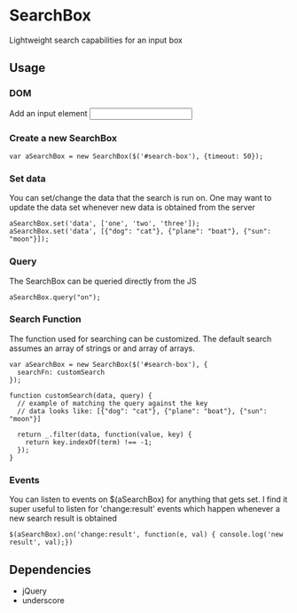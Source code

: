 # SearchBox
Lightweight search capabilities for an input box

## Usage
### DOM
Add an input element
    <input type="text" id="search-box">

### Create a new SearchBox
    var aSearchBox = new SearchBox($('#search-box'), {timeout: 50});

### Set data
You can set/change the data that the search is run on.
One may want to update the data set whenever new data is obtained from the server

    aSearchBox.set('data', ['one', 'two', 'three']);
    aSearchBox.set('data', [{"dog": "cat"}, {"plane": "boat"}, {"sun": "moon"}]);

### Query
The SearchBox can be queried directly from the JS

    aSearchBox.query("on");

### Search Function
The function used for searching can be customized.  The default search assumes an array of strings or and array of arrays.

    var aSearchBox = new SearchBox($('#search-box'), {
      searchFn: customSearch
    });

    function customSearch(data, query) {
      // example of matching the query against the key
      // data looks like: [{"dog": "cat"}, {"plane": "boat"}, {"sun": "moon"}]

      return _.filter(data, function(value, key) {
        return key.indexOf(term) !== -1;
      });
    }

### Events
You can listen to events on $(aSearchBox) for anything that gets set. I find it super
useful to listen for 'change:result' events which happen whenever a new search result
is obtained

    $(aSearchBox).on('change:result', function(e, val) { console.log('new result', val);})

## Dependencies
- jQuery
- underscore
